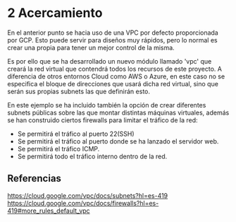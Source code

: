 # 2 Acercamiento
En el anterior punto se hacia uso de una VPC por defecto proporcionada por GCP. Esto puede servir para diseños muy rápidos, pero lo normal es crear una propia para tener un mejor control de la misma.

Es por ello que se ha desarrollado un nuevo módulo llamado 'vpc' que creará la red virtual que contendrá todos los recursos de este proyecto. A diferencia de otros entornos Cloud como AWS o Azure, en este caso no se especifica el bloque de direcciones que usará dicha red virtual, sino que serán sus propias subnets las que definirán esto.

En este ejemplo se ha incluido también la opción de crear diferentes subnets públicas sobre las que montar distintas máquinas virtuales, además se han construido ciertos firewalls para limitar el tráfico de la red:
* Se permitirá el tráfico al puerto 22(SSH)
* Se permitirá el tráfico al puerto donde se ha lanzado el servidor web.
* Se permitirá el tráfico ICMP.
* Se permitirá todo el tráfico interno dentro de la red.

## Referencias
https://cloud.google.com/vpc/docs/subnets?hl=es-419
https://cloud.google.com/vpc/docs/firewalls?hl=es-419#more_rules_default_vpc